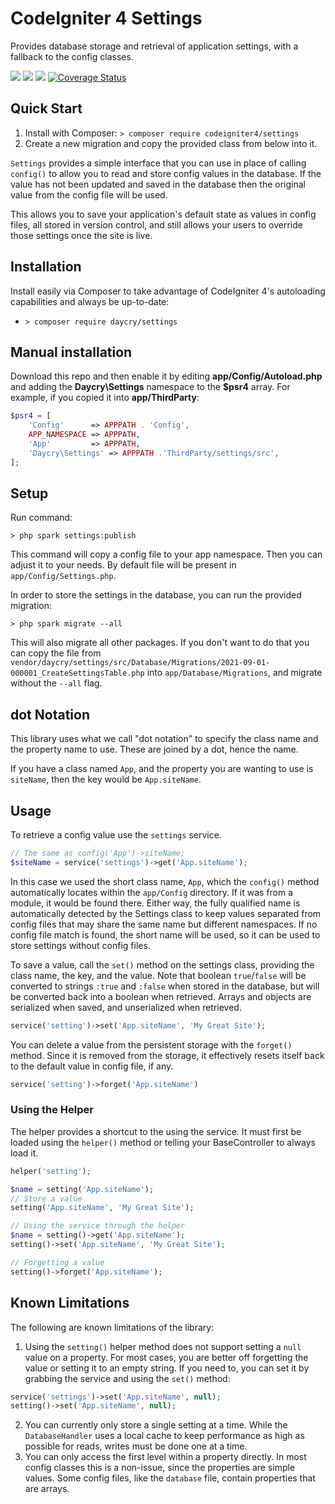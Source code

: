 # CodeIgniter 4 Settings

Provides database storage and retrieval of application settings, with a fallback to the 
config classes.

[![](https://github.com/codeigniter4/settings/workflows/PHPUnit/badge.svg)](https://github.com/codeigniter4/settings/actions/workflows/test.yml)
[![](https://github.com/codeigniter4/settings/workflows/PHPStan/badge.svg)](https://github.com/codeigniter4/settings/actions/workflows/analyze.yml)
[![](https://github.com/codeigniter4/settings/workflows/Deptrac/badge.svg)](https://github.com/codeigniter4/settings/actions/workflows/inspect.yml)
[![Coverage Status](https://coveralls.io/repos/github/codeigniter4/settings/badge.svg?branch=develop)](https://coveralls.io/github/codeigniter4/settings?branch=develop)

## Quick Start

1. Install with Composer: `> composer require codeigniter4/settings`
2. Create a new migration and copy the provided class from below into it.

`Settings` provides a simple interface that you can use in place of calling `config()` to allow you to read and store
config values in the database. If the value has not been updated and saved in the database then the original value
from the config file will be used.

This allows you to save your application's default state as values in config files, all stored in version control,
and still allows your users to override those settings once the site is live. 

## Installation

Install easily via Composer to take advantage of CodeIgniter 4's autoloading capabilities
and always be up-to-date:
* `> composer require daycry/settings`

## Manual installation

Download this repo and then enable it by editing **app/Config/Autoload.php** and adding the **Daycry\Settings**
namespace to the **$psr4** array. For example, if you copied it into **app/ThirdParty**:

```php
$psr4 = [
    'Config'      => APPPATH . 'Config',
    APP_NAMESPACE => APPPATH,
    'App'         => APPPATH,
    'Daycry\Settings' => APPPATH .'ThirdParty/settings/src',
];
```

## Setup

Run command:

	> php spark settings:publish

This command will copy a config file to your app namespace.
Then you can adjust it to your needs. By default file will be present in `app/Config/Settings.php`.

In order to store the settings in the database, you can run the provided migration: 

```
> php spark migrate --all
```

This will also migrate all other packages. If you don't want to do that you can copy the file
from `vendor/daycry/settings/src/Database/Migrations/2021-09-01-000001_CreateSettingsTable.php`
into `app/Database/Migrations`, and migrate without the `--all` flag.

## dot Notation

This library uses what we call "dot notation" to specify the class name and the property name to use.
These are joined by a dot, hence the name. 

If you have a class named `App`, and the property you are wanting to use is `siteName`, then the key
would be `App.siteName`.

## Usage

To retrieve a config value use the `settings` service. 

```php
// The same as config('App')->siteName;
$siteName = service('settings')->get('App.siteName');
```

In this case we used the short class name, `App`, which the `config()` method automatically locates within the 
`app/Config` directory. If it was from a module, it would be found there. Either way, the fully qualified name
is automatically detected by the Settings class to keep values separated from config files that may share the 
same name but different namespaces. If no config file match is found, the short name will be used, so it can
be used to store settings without config files. 

To save a value, call the `set()` method on the settings class, providing the class name, the key, and the value.
Note that boolean `true`/`false` will be converted to strings `:true` and `:false` when stored in the database, but
will be converted back into a boolean when retrieved. Arrays and objects are serialized when saved, and unserialized
when retrieved. 

```php
service('setting')->set('App.siteName', 'My Great Site');
```

You can delete a value from the persistent storage with the `forget()` method. Since it is removed from the storage,
it effectively resets itself back to the default value in config file, if any.

```php
service('setting')->forget('App.siteName')
```

### Using the Helper

The helper provides a shortcut to the using the service. It must first be loaded using the `helper()` method
or telling your BaseController to always load it.

```php
helper('setting');

$name = setting('App.siteName');
// Store a value
setting('App.siteName', 'My Great Site');

// Using the service through the helper
$name = setting()->get('App.siteName');
setting()->set('App.siteName', 'My Great Site');

// Forgetting a value
setting()->forget('App.siteName');
```

## Known Limitations

The following are known limitations of the library:

1. Using the `setting()` helper method does not support setting a `null` value on a property. For most cases, you are 
better off forgetting the value or setting it to an empty string. If you need to, you can set it by grabbing 
the service and using the `set()` method:

```php
service('settings')->set('App.siteName', null);
setting()->set('App.siteName', null);
```

2. You can currently only store a single setting at a time. While the `DatabaseHandler` uses a local cache to
keep performance as high as possible for reads, writes must be done one at a time. 
3. You can only access the first level within a property directly. In most config classes this is a non-issue, 
since the properties are simple values. Some config files, like the `database` file, contain properties that
are arrays.

